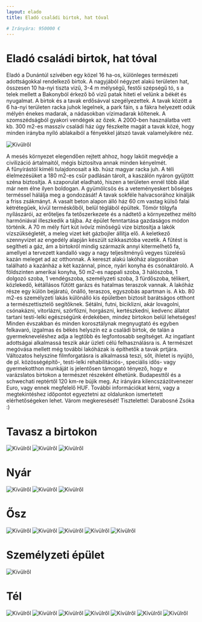 ```yaml
---
layout: elado
title: Eladó családi birtok, hat tóval

# Irányára: 950000 €
---
```


# Eladó családi birtok, hat tóval

Eladó a Dunántúl szívében egy közel 16 ha-os, különleges természeti adottságokkal rendelkező birtok. A nagyjából négyzet alakú területen hat, összesen 10 ha-nyi tiszta vizű, 3-4 m mélységű, festői szépségű tó, s a telek mellett a Bakonyból érkező bő vizű patak hiteti el velünk a békét és nyugalmat. 
A birtok és a tavak erdősávval szegélyezettek. A tavak között a 6 ha-nyi területen racka juhok legelnek, a park fáin, s a fákra helyezett odúk mélyén énekes madarak, a nádasokban vízimadarak költenek. A szomszédságból gyakori vendégek az őzek. 
A 2000-ben használatba vett kb. 300 m2-es masszív családi ház úgy fészkelte magát a tavak közé, hogy minden irányba nyíló ablakaiból a fényekkel játszó tavak valamelyikére néz.

![Kívülről](http://i.imgur.com/iwsZG17.jpg)

A mesés környezet elegendően rejtett ahhoz, hogy lakóit megvédje a civilizáció ártalmaitól, mégis biztosítva annak minden kényelmét.  
A fűnyírástól kíméli tulajdonosait a kb. húsz magyar racka juh. A téli élelmezésüket a 180 m2-es csűr padlásán tárolt, a kaszálón nyáron gyűjtött széna biztosítja. A szaporulat eladható, hiszen a területen ennél több állat már nem élne ilyen boldogan.
A gyümölcsös és a veteményeskert bőséges terméssel hálálja meg a gondozását! A tavak sokféle halvacsorához kínálják a friss zsákmányt.
A vasalt beton alapon álló ház 60 cm vastag külső falai kétrétegűek, kívül terméskőből, belül téglából épültek. Tömör tölgyfa nyílászárói, az erőteljes fa tetőszerkezete és a nádtető a környezethez méltó harmóniával illeszkedik a tájba.
Az épület fenntartása gazdaságos módon történik. A 70 m mély fúrt kút ivóvíz minőségű vize biztosítja a lakók vízszükségletét, a meleg vizet két gázbojler állítja elő. A keletkező szennyvizet az engedély alapján készült szikkasztóba vezetik. A fűtést is segítheti a gáz, ám a birtokról mindig származik annyi kitermelhető fa, amellyel a tervezett kandalló vagy a nagy teljesítményű vegyes tüzelésű kazán meleget ad az otthonnak.
A kereszt alakú lakóház alagsorában található a kazánház a két kazánnal, pince, nyári konyha és csónaktároló. A földszinten amerikai konyha, 50 m2-es nappali szoba, 3 hálószoba, 1 dolgozó szoba, 1 vendégszoba, személyzeti szoba, 3 fürdőszoba, télikert, közlekedő, kétállásos fűtött garázs és hatalmas teraszok vannak. A lakóház része egy külön bejáratú, önálló, teraszos, egyszobás apartman is. 
A kb. 80 m2-es személyzeti lakás különálló kis épületben biztosít barátságos otthont a természettisztelő segítőknek.
Sétálni, futni, biciklizni, akár lovagolni, csónakázni, vitorlázni, szörfözni, horgászni, kertészkedni, kedvenc állatot tartani testi-lelki egészségünk érdekében, mindez birtokon belül lehetséges! Minden évszakban és minden korosztálynak megnyugtató és egyben felkavaró, izgalmas és békés helyszín ez a családi birtok, de talán a gyermekneveléshez adja a legtöbb és legfontosabb segítséget. 
Az ingatlant adottságai alkalmassá teszik akár üzleti célú felhasználásra is. A természet megóvása mellett még további lakóházak is építhetők a tavak prtjára. Változatos helyszíne filmforgatásra is alkalmassá teszi, sőt, ihletet is nyújtó, de pl. közösségépítő-, testi-lelki rehabilitációs-, speciális idős- vagy gyermekotthon munkáját is jelentősen támogató tényező, hogy e varázslatos birtokon a természet részeként élhetünk.
Budapesttől és a schwechati reptértől 120 km-re bújik meg. 
Az irányára kilencszázötvenezer Euro, vagy ennek megfelelő HUF.
További információkat kérni, vagy a megtekintéshez időpontot egyeztetni az oldalunkon ismertetett elérhetőségeken lehet.
Várom megkeresését!
Tisztelettel: 	Darabosné Zsóka :)

# Tavasz a birtokon

![Kívülről](http://i.imgur.com/CAniLQi.jpg)
![Kívülről](http://i.imgur.com/Y74UV5D.jpg)
![Kívülről](http://i.imgur.com/tFBaYDV.jpg)

# Nyár

![Kívülről](http://i.imgur.com/qlsJhDo.jpg)
![Kívülről](http://i.imgur.com/abvYTQw.jpg)
![Kívülről](http://i.imgur.com/DIfS6Ma.jpg)

# Ősz

![Kívülről](http://i.imgur.com/DIfS6Ma.jpg)
![Kívülről](http://i.imgur.com/Tw5fRtU.jpg)
![Kívülről](http://i.imgur.com/lQApcH0.jpg)
![Kívülről](http://i.imgur.com/mCprXvQ.jpg)
![Kívülről](http://i.imgur.com/0YieXek.jpg)
# Személyzeti épület
![Kívülről](http://i.imgur.com/slWbkaF.jpg)

# Tél

![Kívülről](http://i.imgur.com/rXBlorY.jpg)
![Kívülről](http://i.imgur.com/a8933Ir.jpg)
![Kívülről](http://i.imgur.com/9sKWRit.jpg)
![Kívülről](http://i.imgur.com/rTDtkVj.jpg)
![Kívülről](http://i.imgur.com/NEaUyFO.jpg)
![Kívülről](http://i.imgur.com/hzfLpmK.jpg)
![Kívülről](http://i.imgur.com/UKl84dt.jpg)
